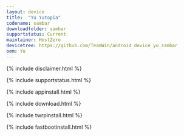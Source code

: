```yaml
---
layout: device
title:  "Yu Yutopia"
codename: sambar
downloadfolder: sambar
supportstatus: Current
maintainer: HostZero
devicetree: https://github.com/TeamWin/android_device_yu_sambar
oem: Yu
---
```


{% include disclaimer.html %}

{% include supportstatus.html %}

{% include appinstall.html %}

{% include download.html %}

{% include twrpinstall.html %}

{% include fastbootinstall.html %}
